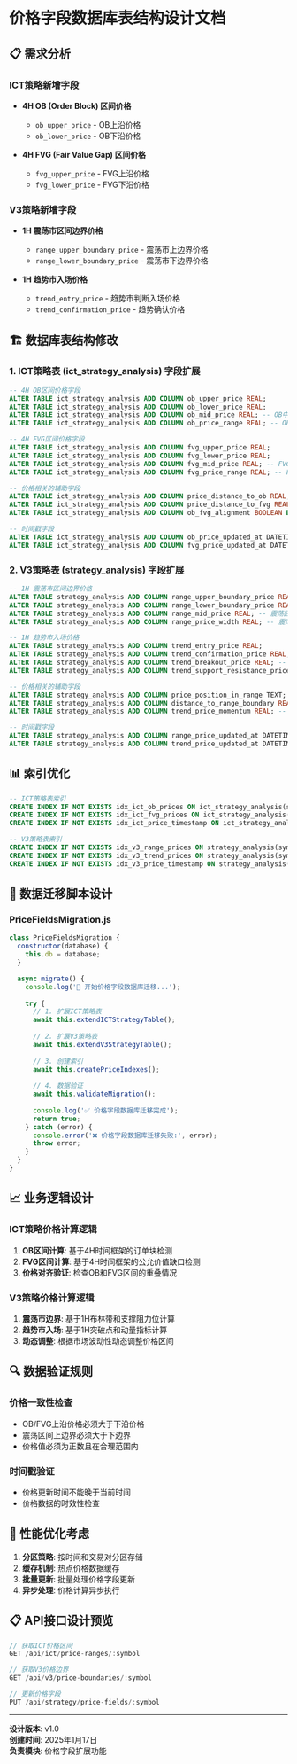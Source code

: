 # 价格字段数据库表结构设计文档

## 📋 需求分析

### ICT策略新增字段
- **4H OB (Order Block) 区间价格**
  - `ob_upper_price` - OB上沿价格
  - `ob_lower_price` - OB下沿价格
  
- **4H FVG (Fair Value Gap) 区间价格**
  - `fvg_upper_price` - FVG上沿价格  
  - `fvg_lower_price` - FVG下沿价格

### V3策略新增字段
- **1H 震荡市区间边界价格**
  - `range_upper_boundary_price` - 震荡市上边界价格
  - `range_lower_boundary_price` - 震荡市下边界价格
  
- **1H 趋势市入场价格**
  - `trend_entry_price` - 趋势市判断入场价格
  - `trend_confirmation_price` - 趋势确认价格

## 🏗️ 数据库表结构修改

### 1. ICT策略表 (ict_strategy_analysis) 字段扩展

```sql
-- 4H OB区间价格字段
ALTER TABLE ict_strategy_analysis ADD COLUMN ob_upper_price REAL;
ALTER TABLE ict_strategy_analysis ADD COLUMN ob_lower_price REAL;
ALTER TABLE ict_strategy_analysis ADD COLUMN ob_mid_price REAL; -- OB中间价格
ALTER TABLE ict_strategy_analysis ADD COLUMN ob_price_range REAL; -- OB价格区间宽度

-- 4H FVG区间价格字段  
ALTER TABLE ict_strategy_analysis ADD COLUMN fvg_upper_price REAL;
ALTER TABLE ict_strategy_analysis ADD COLUMN fvg_lower_price REAL;
ALTER TABLE ict_strategy_analysis ADD COLUMN fvg_mid_price REAL; -- FVG中间价格
ALTER TABLE ict_strategy_analysis ADD COLUMN fvg_price_range REAL; -- FVG价格区间宽度

-- 价格相关的辅助字段
ALTER TABLE ict_strategy_analysis ADD COLUMN price_distance_to_ob REAL; -- 当前价格到OB的距离
ALTER TABLE ict_strategy_analysis ADD COLUMN price_distance_to_fvg REAL; -- 当前价格到FVG的距离
ALTER TABLE ict_strategy_analysis ADD COLUMN ob_fvg_alignment BOOLEAN DEFAULT FALSE; -- OB和FVG是否对齐

-- 时间戳字段
ALTER TABLE ict_strategy_analysis ADD COLUMN ob_price_updated_at DATETIME;
ALTER TABLE ict_strategy_analysis ADD COLUMN fvg_price_updated_at DATETIME;
```

### 2. V3策略表 (strategy_analysis) 字段扩展

```sql
-- 1H 震荡市区间边界价格
ALTER TABLE strategy_analysis ADD COLUMN range_upper_boundary_price REAL;
ALTER TABLE strategy_analysis ADD COLUMN range_lower_boundary_price REAL;
ALTER TABLE strategy_analysis ADD COLUMN range_mid_price REAL; -- 震荡区间中间价格
ALTER TABLE strategy_analysis ADD COLUMN range_price_width REAL; -- 震荡区间宽度

-- 1H 趋势市入场价格
ALTER TABLE strategy_analysis ADD COLUMN trend_entry_price REAL;
ALTER TABLE strategy_analysis ADD COLUMN trend_confirmation_price REAL;
ALTER TABLE strategy_analysis ADD COLUMN trend_breakout_price REAL; -- 趋势突破价格
ALTER TABLE strategy_analysis ADD COLUMN trend_support_resistance_price REAL; -- 支撑/阻力价格

-- 价格相关的辅助字段
ALTER TABLE strategy_analysis ADD COLUMN price_position_in_range TEXT; -- 价格在区间中的位置 (upper/middle/lower)
ALTER TABLE strategy_analysis ADD COLUMN distance_to_range_boundary REAL; -- 到区间边界的距离
ALTER TABLE strategy_analysis ADD COLUMN trend_price_momentum REAL; -- 趋势价格动量

-- 时间戳字段
ALTER TABLE strategy_analysis ADD COLUMN range_price_updated_at DATETIME;
ALTER TABLE strategy_analysis ADD COLUMN trend_price_updated_at DATETIME;
```

## 📊 索引优化

```sql
-- ICT策略表索引
CREATE INDEX IF NOT EXISTS idx_ict_ob_prices ON ict_strategy_analysis(symbol, ob_upper_price, ob_lower_price);
CREATE INDEX IF NOT EXISTS idx_ict_fvg_prices ON ict_strategy_analysis(symbol, fvg_upper_price, fvg_lower_price);
CREATE INDEX IF NOT EXISTS idx_ict_price_timestamp ON ict_strategy_analysis(symbol, ob_price_updated_at, fvg_price_updated_at);

-- V3策略表索引
CREATE INDEX IF NOT EXISTS idx_v3_range_prices ON strategy_analysis(symbol, range_upper_boundary_price, range_lower_boundary_price);
CREATE INDEX IF NOT EXISTS idx_v3_trend_prices ON strategy_analysis(symbol, trend_entry_price, trend_confirmation_price);
CREATE INDEX IF NOT EXISTS idx_v3_price_timestamp ON strategy_analysis(symbol, range_price_updated_at, trend_price_updated_at);
```

## 🔧 数据迁移脚本设计

### PriceFieldsMigration.js

```javascript
class PriceFieldsMigration {
  constructor(database) {
    this.db = database;
  }

  async migrate() {
    console.log('🚀 开始价格字段数据库迁移...');
    
    try {
      // 1. 扩展ICT策略表
      await this.extendICTStrategyTable();
      
      // 2. 扩展V3策略表
      await this.extendV3StrategyTable();
      
      // 3. 创建索引
      await this.createPriceIndexes();
      
      // 4. 数据验证
      await this.validateMigration();
      
      console.log('✅ 价格字段数据库迁移完成');
      return true;
    } catch (error) {
      console.error('❌ 价格字段数据库迁移失败:', error);
      throw error;
    }
  }
}
```

## 📈 业务逻辑设计

### ICT策略价格计算逻辑
1. **OB区间计算**: 基于4H时间框架的订单块检测
2. **FVG区间计算**: 基于4H时间框架的公允价值缺口检测
3. **价格对齐验证**: 检查OB和FVG区间的重叠情况

### V3策略价格计算逻辑
1. **震荡市边界**: 基于1H布林带和支撑阻力位计算
2. **趋势市入场**: 基于1H突破点和动量指标计算
3. **动态调整**: 根据市场波动性动态调整价格区间

## 🔍 数据验证规则

### 价格一致性检查
- OB/FVG上沿价格必须大于下沿价格
- 震荡区间上边界必须大于下边界
- 价格值必须为正数且在合理范围内

### 时间戳验证
- 价格更新时间不能晚于当前时间
- 价格数据的时效性检查

## 🎯 性能优化考虑

1. **分区策略**: 按时间和交易对分区存储
2. **缓存机制**: 热点价格数据缓存
3. **批量更新**: 批量处理价格字段更新
4. **异步处理**: 价格计算异步执行

## 📋 API接口设计预览

```javascript
// 获取ICT价格区间
GET /api/ict/price-ranges/:symbol

// 获取V3价格边界  
GET /api/v3/price-boundaries/:symbol

// 更新价格字段
PUT /api/strategy/price-fields/:symbol
```

---

**设计版本**: v1.0  
**创建时间**: 2025年1月17日  
**负责模块**: 价格字段扩展功能
